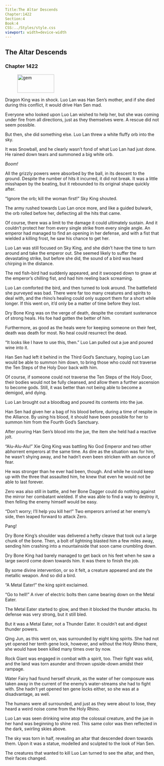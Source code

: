 ```yaml
---
Title:The Altar Descends 
Chapter:1422 
Section:4 
Book:4 
CSS:../Styles/style.css 
viewport: width=device-width
---
```

  
## The Altar Descends
### Chapter 1422
  
<figure>
	<img src="../Images/gem.gif" alt="gem" id="gem" width="120" height="60" />
</figure>
  

  
Dragon King was in shock. Luo Lan was Han Sen’s mother, and if she died during this conflict, it would drive Han Sen mad.

Everyone who looked upon Luo Lan wished to help her, but she was coming under fire from all directions, just as they themselves were. A rescue did not seem possible.

But then, she did something else. Luo Lan threw a white fluffy orb into the sky.

It was Snowball, and he clearly wasn’t fond of what Luo Lan had just done. He rained down tears and summoned a big white orb.

*Boom!*

All the grizzly powers were absorbed by the ball, in its descent to the ground. Despite the number of hits it incurred, it did not break. It was a little misshapen by the beating, but it rebounded to its original shape quickly after.

“Ignore the orb; kill the woman first!” Sky King shouted.

The army rushed towards Luo Lan once more, and like a guided bulwark, the orb rolled before her, deflecting all the hits that came.

Of course, there was a limit to the damage it could ultimately sustain. And it couldn’t protect her from every single strike from every single angle. An emperor had managed to find an opening in her defense, and with a fist that wielded a killing frost, he saw his chance to get her.

Luo Lan was still focused on Sky King, and she didn’t have the time to turn around and take the emperor out. She seemed likely to suffer the devastating strike, but before she did, the sound of a bird was heard chirping in the distance.

The red fish-bird had suddenly appeared, and it swooped down to gnaw at the emperor’s chilling fist, and had him reeling back screaming.

Luo Lan comforted the bird, and then turned to look around. The battlefield she purveyed was bad. There were far too many creatures and spirits to deal with, and the rhino’s healing could only support them for a short while longer. If this went on, it’d only be a matter of time before they lost.

Dry Bone King was on the verge of death, despite the constant sustenance of strong heals. His foe had gotten the better of him.

Furthermore, as good as the heals were for keeping someone on their feet, death was death for most. No heal could resurrect the dead.

“It looks like I have to use this, then.” Luo Lan pulled out a jue and poured wine into it.

Han Sen had left it behind in the Third God’s Sanctuary, hoping Luo Lan would be able to summon him down, to bring those who could not traverse the Ten Steps of the Holy Door back with him.

Of course, if someone could not traverse the Ten Steps of the Holy Door, their bodies would not be fully cleansed, and allow them a further ascension to become gods. Still, it was better than not being able to become a demigod, and dying.

Luo Lan brought out a bloodbag and poured its contents into the jue.

Han Sen had given her a bag of his blood before, during a time of respite in the Alliance. By using his blood, it should have been possible for her to summon him from the Fourth God’s Sanctuary.

After pouring Han Sen’s blood into the jue, the item she held had a reactive jolt.

“Alu-Alu-Alu!” Xie Qing King was battling No God Emperor and two other abhorrent emperors at the same time. As dire as the situation was for him, he wasn’t shying away, and he hadn’t even been stricken with an ounce of fear.

He was stronger than he ever had been, though. And while he could keep up with the three that assaulted him, he knew that even he would not be able to last forever.

Zero was also still in battle, and her Bone Dagger could do nothing against the mirror her combatant wielded. If she was able to find a way to destroy it, then felling the enemy himself would be easy.

“Don’t worry; I’ll help you kill her!” Two emperors arrived at her enemy’s side, then leaped forward to attack Zero.

Pang!

Dry Bone King’s shoulder was delivered a hefty cleave that took out a large chunk of the bone. Then, a bolt of lightning blasted him a few miles away, sending him crashing into a mountainside that soon came crumbling down.

Dry Bone King had barely managed to get back on his feet when he saw a large sword come down towards him. It was there to finish the job.

By some divine intervention, or so it felt, a creature appeared and ate the metallic weapon. And so did a bird.

“A Metal Eater!” the king spirit exclaimed.

“Go to hell!” A river of electric bolts then came bearing down on the Metal Eater.

The Metal Eater started to glow, and then it blocked the thunder attacks. Its defense was very strong, but it still bled.

But it was a Metal Eater, not a Thunder Eater. It couldn’t eat and digest thunder powers.

Qing Jun, as this went on, was surrounded by eight king spirits. She had not yet opened her tenth gene lock, however, and without the Holy Rhino there, she would have been killed many times over by now.

Rock Giant was engaged in combat with a spirit, too. Their fight was wild, and the land was torn asunder and thrown upside-down amidst their rampage.

Water Fairy had found herself shrunk, as the water of her composure was taken away in the current of the enemy’s water-streams she had to fight with. She hadn’t yet opened ten gene locks either, so she was at a disadvantage, as well.

The humans were all surrounded, and just as they were about to lose, they heard a weird noise come from the Holy Rhino.

Luo Lan was seen drinking wine atop the colossal creature, and the jue in her hand was beginning to shine red. This same color was then reflected in the dark, swirling skies above.

The sky was torn in half, revealing an altar that descended down towards them. Upon it was a statue, modelled and sculpted to the look of Han Sen.

The creatures that wanted to kill Luo Lan turned to see the altar, and then, their faces changed.